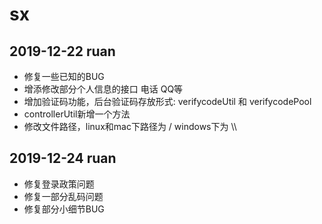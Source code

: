 # sx

## 2019-12-22 ruan
- 修复一些已知的BUG
- 增添修改部分个人信息的接口 电话 QQ等 
- 增加验证码功能，后台验证码存放形式: verifycodeUtil 和 verifycodePool
- controllerUtil新增一个方法
- 修改文件路径，linux和mac下路径为 / windows下为 \\\

## 2019-12-24 ruan
- 修复登录政策问题
- 修复一部分乱码问题
- 修复部分小细节BUG